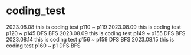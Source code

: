 # coding_test

2023.08.08 this is coding test p110 ~ p119
2023.08.09 this is coding test p120 ~ p145    DFS BFS
2023.08.09 this is coding test p149 ~ p155    DFS BFS
2023.08.14 this is coding test p156 ~ p159    DFS BFS
2023.08.15 this is coding test p160 ~ p1    DFS BFS